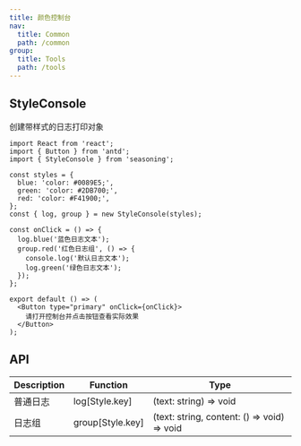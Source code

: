 ```yaml
---
title: 颜色控制台
nav:
  title: Common
  path: /common
group:
  title: Tools
  path: /tools
---
```


## StyleConsole

创建带样式的日志打印对象

```tsx
import React from 'react';
import { Button } from 'antd';
import { StyleConsole } from 'seasoning';

const styles = {
  blue: 'color: #0089E5;',
  green: 'color: #2DB700;',
  red: 'color: #F41900;',
};
const { log, group } = new StyleConsole(styles);

const onClick = () => {
  log.blue('蓝色日志文本');
  group.red('红色日志组', () => {
    console.log('默认日志文本');
    log.green('绿色日志文本');
  });
};

export default () => (
  <Button type="primary" onClick={onClick}>
    请打开控制台并点击按钮查看实际效果
  </Button>
);
```

## API

| Description | Function         | Type                                        |
| ----------- | ---------------- | ------------------------------------------- |
| 普通日志    | log[Style.key]   | (text: string) => void                      |
| 日志组      | group[Style.key] | (text: string, content: () => void) => void |
